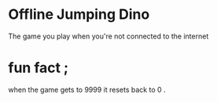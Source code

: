 # Offline Jumping Dino 
The game you play when you're not connected to the internet


# fun fact ;
when the game gets to 9999 it resets back to 0 .
 
